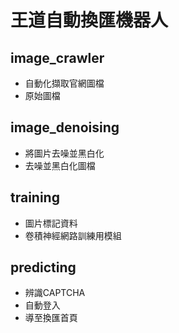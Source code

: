 # 王道自動換匯機器人

## image_crawler

  - 自動化擷取官網圖檔
  - 原始圖檔
 
## image_denoising

  - 將圖片去噪並黑白化
  - 去噪並黑白化圖檔
  
## training

  - 圖片標記資料
  - 卷積神經網路訓練用模組

 ## predicting

  - 辨識CAPTCHA
  - 自動登入
  - 導至換匯首頁
